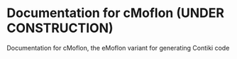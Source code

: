 # Documentation for cMoflon (UNDER CONSTRUCTION)
Documentation for cMoflon, the eMoflon variant for generating Contiki code

